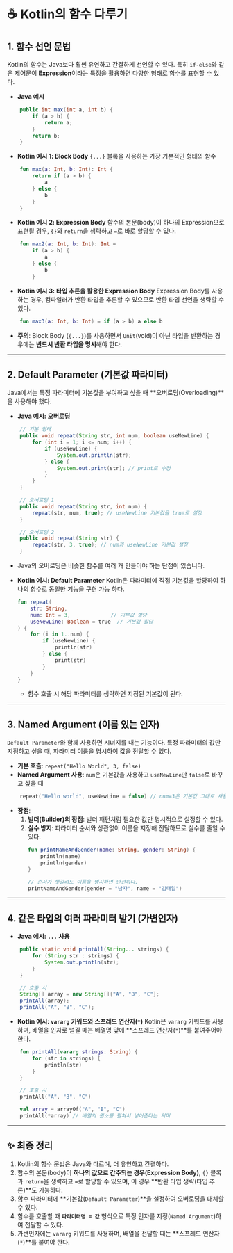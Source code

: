 # ☕️ Kotlin의 함수 다루기

## 1. 함수 선언 문법

Kotlin의 함수는 Java보다 훨씬 유연하고 간결하게 선언할 수 있다. 특히 `if-else`와 같은 제어문이 **Expression**이라는 특징을 활용하면 다양한 형태로 함수를 표현할 수 있다.

* **Java 예시**
```java
    public int max(int a, int b) {
        if (a > b) {
            return a;
        }
        return b;
    }
```

* **Kotlin 예시 1: Block Body**
  `{...}` 블록을 사용하는 가장 기본적인 형태의 함수
```kotlin
    fun max(a: Int, b: Int): Int {
        return if (a > b) {
            a
        } else {
            b
        }
    }
```

* **Kotlin 예시 2: Expression Body**
  함수의 본문(body)이 하나의 Expression으로 표현될 경우, `{}`와 `return`을 생략하고 `=`로 바로 할당할 수 있다.
```kotlin
    fun max2(a: Int, b: Int): Int =
        if (a > b) {
            a
        } else {
            b
        }
```

* **Kotlin 예시 3: 타입 추론을 활용한 Expression Body**
Expression Body를 사용하는 경우, 컴파일러가 반환 타입을 추론할 수 있으므로 반환 타입 선언을 생략할 수 있다.
```kotlin
    fun max3(a: Int, b: Int) = if (a > b) a else b
```
-  **주의**: Block Body (`{...}`)를 사용하면서 `Unit`(void)이 아닌 타입을 반환하는 경우에는 **반드시 반환 타입을 명시**해야 한다.

---

## 2. Default Parameter (기본값 파라미터)

Java에서는 특정 파라미터에 기본값을 부여하고 싶을 때 **오버로딩(Overloading)**을 사용해야 했다.

* **Java 예시: 오버로딩**
```java
    // 기본 형태
    public void repeat(String str, int num, boolean useNewLine) {
        for (int i = 1; i <= num; i++) {
            if (useNewLine) {
                System.out.println(str);
            } else {
                System.out.print(str); // print로 수정
            }
        }
    }

    // 오버로딩 1
    public void repeat(String str, int num) {
        repeat(str, num, true); // useNewLine 기본값을 true로 설정
    }

    // 오버로딩 2
    public void repeat(String str) {
        repeat(str, 3, true); // num과 useNewLine 기본값 설정
    }
```
- Java의 오버로딩은 비슷한 함수를 여러 개 만들어야 하는 단점이 있습니다.

* **Kotlin 예시: Default Parameter**
  Kotlin은 파라미터에 직접 기본값을 할당하여 하나의 함수로 동일한 기능을 구현 가능 하다.
    ```kotlin
    fun repeat(
        str: String,
        num: Int = 3,             // 기본값 할당
        useNewLine: Boolean = true  // 기본값 할당
    ) {
        for (i in 1..num) {
            if (useNewLine) {
                println(str)
            } else {
                print(str)
            }
        }
    }
    ```
  - 함수 호출 시 해당 파라미터를 생략하면 지정된 기본값이 된다.

---

## 3. Named Argument (이름 있는 인자)

`Default Parameter`와 함께 사용하면 시너지를 내는 기능이다. 특정 파라미터의 값만 지정하고 싶을 때, 파라미터 이름을 명시하여 값을 전달할 수 있다.

* **기본 호출**: `repeat("Hello World", 3, false)`
* **Named Argument 사용**: `num`은 기본값을 사용하고 `useNewLine`만 `false`로 바꾸고 싶을 때
```kotlin
    repeat("Hello world", useNewLine = false) // num=3은 기본값 그대로 사용된다.
```

* **장점**:
    1.  **빌더(Builder)의 장점**: 빌더 패턴처럼 필요한 값만 명시적으로 설정할 수 있다.
    2.  **실수 방지**: 파라미터 순서와 상관없이 이름을 지정해 전달하므로 실수를 줄일 수 있다.
        ```kotlin
        fun printNameAndGender(name: String, gender: String) {
            println(name)
            println(gender)
        }

        // 순서가 헷갈려도 이름을 명시하면 안전하다.
        printNameAndGender(gender = "남자", name = "김태일")
        ```
---

## 4. 같은 타입의 여러 파라미터 받기 (가변인자)

* **Java 예시: `...` 사용**
```java
    public static void printAll(String... strings) {
        for (String str : strings) {
            System.out.println(str);
        }
    }

    // 호출 시
    String[] array = new String[]{"A", "B", "C"};
    printAll(array);
    printAll("A", "B", "C");
```

* **Kotlin 예시: `vararg` 키워드와 스프레드 연산자(`*`)**
  Kotlin은 `vararg` 키워드를 사용하며, 배열을 인자로 넘길 때는 배열명 앞에 **스프레드 연산자(`*`)**를 붙여주어야 한다.
```kotlin
    fun printAll(vararg strings: String) {
        for (str in strings) {
            println(str)
        }
    }

    // 호출 시
    printAll("A", "B", "C")

    val array = arrayOf("A", "B", "C")
    printAll(*array) // 배열의 원소를 펼쳐서 넣어준다는 의미
```
---

## ✨ 최종 정리

1.  Kotlin의 함수 문법은 Java와 다르며, 더 유연하고 간결하다.
2.  함수의 본문(body)이 **하나의 값으로 간주되는 경우(Expression Body)**, `{}` 블록과 `return`을 생략하고 `=`로 할당할 수 있으며, 이 경우 **반환 타입 생략(타입 추론)**도 가능하다.
3.  함수 파라미터에 **기본값(`Default Parameter`)**을 설정하여 오버로딩을 대체할 수 있다.
4.  함수를 호출할 때 **`파라미터명 = 값`** 형식으로 특정 인자를 지정(`Named Argument`)하여 전달할 수 있다.
5.  가변인자에는 `vararg` 키워드를 사용하며, 배열을 전달할 때는 **스프레드 연산자(`*`)**를 붙여야 한다.